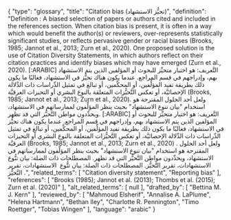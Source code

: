 {
    "type": "glossary",
    "title": "Citation bias (تحيُّز الاستشهاد)",
    "definition": "Definition : A biased selection of papers or authors cited and included in the references section. When citation bias is present, it is often in a way which would benefit the author(s) or reviewers, over-represents statistically significant studies, or reflects pervasive gender or racial biases (Brooks, 1985; Jannot et al., 2013; Zurn et al., 2020). One proposed solution is the use of Citation Diversity Statements, in which authors reflect on their citation practices and identify biases which may have emerged (Zurn et al., 2020). [:ARABIC] التَّعريف: هو اختيار متحيِّز للبحوث أو المؤلفين الذين يتم الاستشهاد بهم، وإدراجهم في قسم المراجع. عندما يكون هناك تحيُّز في الاستشهاد، فغالبًا ما يكون ذلك بطريقة تفيد المؤلِّفين، أو المحكِّمين، أو تبالغ في تمثيل الدِّراسات ذات الدِّلالة الإحصائيَّة، أو تعكس التَّحيُّزات المتعلقة بالنوع البشري أو التحيزات العرقيَّة (Brooks, 1985; Jannot et al., 2013; Zurn et al., 2020). ولعل أحد الحلول المقترحة هو استخدام \"بيان تنوع الاستشهاد\" بحيث ينظر المؤلِّفون لممارساتهم في الاستشهاد، ويحدِّدون مواطن التَّحيُّز التي قد تظهر. [:ARABIC] التَّعريف: هو اختيار متحيِّز للبحوث أو المؤلفين الذين يتم الاستشهاد بهم، وإدراجهم في قسم المراجع. عندما يكون هناك تحيُّز في الاستشهاد، فغالبًا ما يكون ذلك بطريقة تفيد المؤلِّفين، أو المحكِّمين، أو تبالغ في تمثيل الدِّراسات ذات الدِّلالة الإحصائيَّة، أو تعكس التَّحيُّزات المتعلقة بالنوع البشري أو التحيزات العرقيَّة (Brooks, 1985; Jannot et al., 2013; Zurn et al., 2020) . ولعل أحد الحلول المقترحة هو استخدام \"بيان تنوع الاستشهاد\" بحيث ينظر المؤلِّفون لممارساتهم في الاستشهاد، ويحدِّدون مواطن التَّحيُّز التي قد تظهر. المصطلحات ذات الصلة: بيان تنُّوع  الاستشهادات، تقرير التَّحيُّز. المصطلحات ذات الصلة: بيان تنُّوع  الاستشهادات، تقرير التَّحيُّز .",
    "related_terms": [
        "Citation diversity statement",
        "Reporting bias"
    ],
    "references": [
        "Brooks (1985); Jannot et al. (2013); Thombs et al. (2015); Zurn et al. (2020)"
    ],
    "alt_related_terms": [
        null
    ],
    "drafted_by": [
        "Bettina M. J. Kern"
    ],
    "reviewed_by": [
        "Mahmoud Elsherif",
        "Annalise A. LaPlume",
        "Helena Hartmann",
        "Bethan Iley",
        "Charlotte R. Pennington",
        "Timo Roettger",
        "Tobias Wingen"
    ],
    "language": "arabic"
}